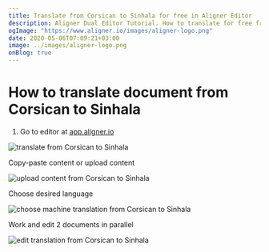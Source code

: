 ```yaml
---
title: Translate from Corsican to Sinhala for free in Aligner Editor
description: Aligner Dual Editor Tutorial. How to translate for free from Corsican to Sinhala. Aligner is multilingual document management platform. 
ogImage: "https://www.aligner.io/images/aligner-logo.png"
date: 2020-05-06T07:09:21+03:00
image: ../images/aligner-logo.png
onBlog: true
---
```


# How to translate document from Corsican to Sinhala

1. Go to editor at [app.aligner.io](https://app.aligner.io "Aligner App web page")

![translate from Corsican to Sinhala](../aligner-blank-editor.png "translate from Corsican to Sinhala")

Copy-paste content or upload content

![upload content from Corsican to Sinhala](../aligner-uploaded-document.png "upload content from Corsican to Sinhala")

Choose desired language

![choose machine translation from Corsican to Sinhala](../aligner-language-dropdown.png "choose machine translation from Corsican to Sinhala")

Work and edit 2 documents in parallel

![edit translation from Corsican to Sinhala](../aligner-double-sitded-editor.png "edit translation from Corsican to Sinhala")

